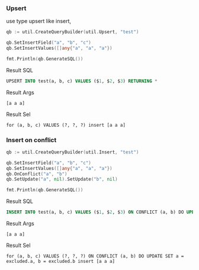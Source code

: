 ### Upsert
use type upsert like insert,


```go
qb := util.CreateQueryBuilder(util.Upsert, "test")

qb.SetInsertField("a", "b", "c")
qb.SetInsertValues([]any{"a", "a", "a"})

fmt.Println(qb.GenerateSQL())
```

Result SQL 
```SQL
UPSERT INTO test(a, b, c) VALUES ($1, $2, $3) RETURNING *
```

Result Args 
```
[a a a]
```

Result Sel
```
for (a, b, c) VALUES (?, ?, ?) insert [a a a]
```

### Insert on conflict

```go
qb := util.CreateQueryBuilder(util.Insert, "test")

qb.SetInsertField("a", "b", "c")
qb.SetInsertValues([]any{"a", "a", "a"})
qb.OnConflict("a", "b")
qb.SetUpdate("a", nil).SetUpdate("b", nil)

fmt.Println(qb.GenerateSQL())
```

Result SQL 
```SQL
INSERT INTO test(a, b, c) VALUES ($1, $2, $3) ON CONFLICT (a, b) DO UPDATE SET a = excluded.a, b = excluded.b RETURNING *
```

Result Args 
```
[a a a]
```

Result Sel
```
for (a, b, c) VALUES (?, ?, ?) ON CONFLICT (a, b) DO UPDATE SET a = excluded.a, b = excluded.b insert [a a a]
```
